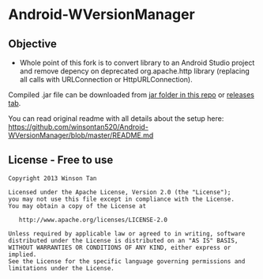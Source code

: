 Android-WVersionManager
====================

## Objective
- Whole point of this fork is to convert library to an Android Studio project and remove depency on deprecated org.apache.http library (replacing all calls with URLConnection or HttpURLConnection).

Compiled .jar file can be downloaded from [jar folder in this repo](https://github.com/revanmj/Android-WVersionManager/tree/master/jar) or [releases tab]().

You can read original readme with all details about the setup here: https://github.com/winsontan520/Android-WVersionManager/blob/master/README.md
		
## License - Free to use
    Copyright 2013 Winson Tan
    
    Licensed under the Apache License, Version 2.0 (the "License");
    you may not use this file except in compliance with the License.
    You may obtain a copy of the License at
    
       http://www.apache.org/licenses/LICENSE-2.0
    
    Unless required by applicable law or agreed to in writing, software
    distributed under the License is distributed on an "AS IS" BASIS,
    WITHOUT WARRANTIES OR CONDITIONS OF ANY KIND, either express or implied.
    See the License for the specific language governing permissions and
    limitations under the License.
